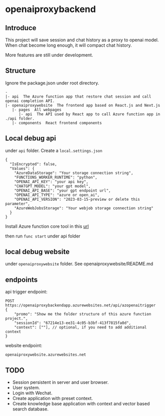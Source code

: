 # openaiproxybackend

## Introduce
This project will save session and chat history as a proxy to openai model. When chat become long enough, it will compact chat history.

More features are still under development.

## Structure
Ignore the package.json under root directory.
```
-
|- api  The Azure function app that restore chat session and call openai completion API.
|- openaiproxywebsite  The frontend app based on React.js and Next.js
   |- pages  All webpages
      |- api  The API used by React app to call Azure function app in ./api folder.
   |- components  React frontend components
```

## Local debug api
under `api` folder.
Create a `local.settings.json`
```
{
  "IsEncrypted": false,
  "Values": {
    "AzureDataStorage": "Your storage connection string",
    "FUNCTIONS_WORKER_RUNTIME": "python",
    "OPENAI_API_KEY": "your api key",
    "CHATGPT_MODEL": "your gpt model",
    "OPENAI_API_BASE": "your gpt endpoint url",
    "OPENAI_API_TYPE": "azure or open_ai",
    "OPENAI_API_VERSION": "2023-03-15-preview or delete this parameter",
    "AzureWebJobsStorage": "Your webjob storage connection string"
  }
}
```

Install Azure function core tool in this [url](https://learn.microsoft.com/en-us/azure/azure-functions/functions-run-local?tabs=v4%2Cwindows%2Ccsharp%2Cportal%2Cbash)

then run `func start` under api folder

## local debug website
under `openaiproxywebsite` folder.
See openaiproxywebsite/README.md

## endpoints
api trigger endpoint:
```
POST https://openaiproxybackendapp.azurewebsites.net/api/azopenaitrigger
{
    "promo": "Show me the folder structure of this azure function project.",
    "sessionId": "67214e13-ee31-4c05-b3bf-413f7815fa0d",
    "context": [""], // optional, if you need to add additional context
}
```
website endpoint:
```
openaiproxywebsite.azurewebsites.net
```

## TODO
- Session persistent in server and user browser.
- User system.
- Login with Wechat.
- Create application with preset context.
- Create knowledge base application with context and vector based search database.
